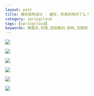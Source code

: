 ```yaml
---
layout: post
title: 缓存架构设计 - 缓存，你真的用对了么？
category: springcloud
tags: [springcloud]
keywords: 微服务,实践,经验教训,架构,互联网
---
```


![](https://ziyekudeng.github.io/assets/images/2019/0212/cache/1.png)

![](https://ziyekudeng.github.io/assets/images/2019/0212/cache/2.png)

![](https://ziyekudeng.github.io/assets/images/2019/0212/cache/3.png)

![](https://ziyekudeng.github.io/assets/images/2019/0212/cache/4.png)

![](https://ziyekudeng.github.io/assets/images/2019/0212/cache/5.png)

![](https://ziyekudeng.github.io/assets/images/2019/0212/cache/6.png)



